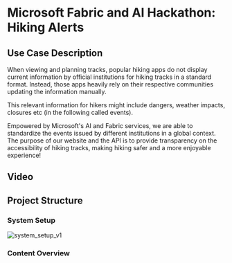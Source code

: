 # Microsoft Fabric and AI Hackathon: Hiking Alerts

## Use Case Description
When viewing and planning tracks, popular hiking apps do not display current information by official institutions for hiking tracks in a standard format. Instead, those apps heavily rely on their respective communities updating the information manually.

This relevant information for hikers might include dangers, weather impacts, closures etc (in the following called events).

Empowered by Microsoft's AI and Fabric services, we are able to standardize the events issued by different institutions in a global context. The purpose of our website and the API is to provide transparency on the accessibility of hiking tracks, making hiking safer and a more enjoyable experience!

## Video


## Project Structure
### System Setup
![system_setup_v1](https://github.com/user-attachments/assets/19f04a08-e16e-459c-b6bb-ca6f2edfe8b6)

### Content Overview
